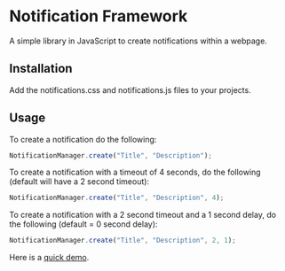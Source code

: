 # Notification Framework

A simple library in JavaScript to create notifications within a webpage.

## Installation
Add the notifications.css and notifications.js files to your projects.

## Usage

To create a notification do the following:
```javascript
NotificationManager.create("Title", "Description");
```

To create a notification with a timeout of 4 seconds, do the following (default will have a 2 second timeout):
```javascript
NotificationManager.create("Title", "Description", 4);
```

To create a notification with a 2 second timeout and a 1 second delay, do the following (default = 0 second delay):
```javascript
NotificationManager.create("Title", "Description", 2, 1);
```

Here is a [quick demo](demo.html).
